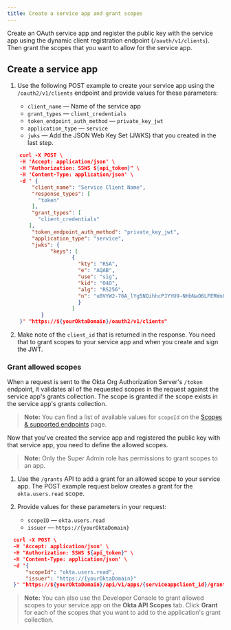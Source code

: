 ```yaml
---
title: Create a service app and grant scopes
---
```


Create an OAuth service app and register the public key with the service app using the dynamic client registration endpoint (`/oauth/v1/clients`). Then grant the scopes that you want to allow for the service app.

## Create a service app

1. Use the following POST example to create your service app using the `/oauth2/v1/clients` endpoint and provide values for these parameters:

    * `client_name` &mdash; Name of the service app
    * `grant_types` &mdash; `client_credentials`
    * `token_endpoint_auth_method` &mdash; `private_key_jwt`
    * `application_type` &mdash; `service`
    * `jwks` &mdash; Add the JSON Web Key Set (JWKS) that you created in the <GuideLink link="../create-publicprivate-keypair">last step</GuideLink>.

```JSON
    curl -X POST \
    -H 'Accept: application/json' \
    -H "Authorization: SSWS ${api_token}" \
    -H 'Content-Type: application/json' \
    -d ' {
        "client_name": "Service Client Name",
        "response_types": [
          "token"
        ],
        "grant_types": [
          "client_credentials"
       ],
        "token_endpoint_auth_method": "private_key_jwt",
        "application_type": "service",
        "jwks": {
              "keys": [
                     {
                       "kty": "RSA",
                       "e": "AQAB",
                       "use": "sig",
                       "kid": "O4O",
                       "alg": "RS256",
                       "n": "u0VYW2-76A_lYg5NQihhcPJYYU9-NHbNaO6LFERWnOUbU7l3MJdmCailwSzjO76O-2GdLE-Hn2kx04jWCCPofnQ8xNmFScNo8UQ1dKVq0UkFK-sl-Z0Uu19GiZa2fxSWwg_1g2t-ZpNtKCI279xGBi_hTnupqciUonWe6CIvTv0FfX0LiMqQqjARxPS-6fdBZq8WN9qLGDwpjHK81CoYuzASOezVFYDDyXYzV0X3X_kFVt2sqL5DVN684bEbTsWl91vV-bGmswrlQ0UVUq6t78VdgMrj0RZBD-lFNJcY7CwyugpgLbnm4HEJmCOWJOdjVLj3hFxVVblNJQQ1Z15UXw"
                       }
                     ]
           }
    }' "https://${yourOktaDomain}/oauth2/v1/clients"
```

2. Make note of the `client_id` that is returned in the response. You need that to grant scopes to your service app and when you create and sign the JWT.

### Grant allowed scopes

When a request is sent to the Okta Org Authorization Server's `/token` endpoint, it validates all of the requested scopes in the request against the service app's grants collection. The scope is granted if the scope exists in the service app's grants collection.

> **Note:** You can find a list of available values for `scopeId` on the [Scopes & supported endpoints](/docs/guides/implement-oauth-for-okta/scopes/) page.

Now that you've created the service app and registered the public key with that service app, you need to define the allowed scopes.

> **Note:** Only the Super Admin role has permissions to grant scopes to an app.

1. Use the `/grants` API to add a grant for an allowed scope to your service app. The POST example request below creates a grant for the `okta.users.read` scope.

2. Provide values for these parameters in your request:

    * `scopeID` &mdash; `okta.users.read`
    * `issuer` &mdash; `https://{yourOktaDomain}`

```JSON
  curl -X POST \
  -H 'Accept: application/json' \
  -H "Authorization: SSWS ${api_token}" \
  -H 'Content-Type: application/json' \
  -d '{
      "scopeId": "okta.users.read",
      "issuer": "https://{yourOktaDomain}"
  }' "https://${yourOktaDomain}/api/v1/apps/{serviceappclient_id}/grants"
```

> **Note:** You can also use the Developer Console to grant allowed scopes to your service app on the **Okta API Scopes** tab. Click **Grant** for each of the scopes that you want to add to the application's grant collection.

<NextSectionLink/>
